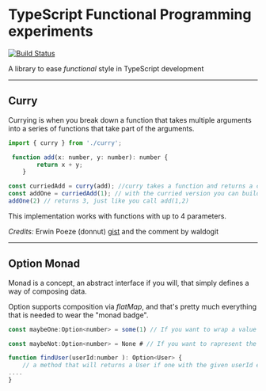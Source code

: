 TypeScript Functional Programming experiments
=============================================

[![Build Status](https://travis-ci.org/sammyrulez/fnts.svg?branch=master)](https://travis-ci.org/sammyrulez/fnts)

A library to ease _functional_ style in TypeScript development

___

## Curry ##

Currying is when you break down a function that takes multiple arguments into a series of functions that take part of the arguments.

```javascript
import { curry } from './curry';

 function add(x: number, y: number): number {
        return x + y;
    }

const curriedAdd = curry(add); //curry takes a function and returns a curried version
const addOne = curriedAdd(1); // with the curried version you can build new functions with fixed parameters
addOne(2) // returns 3, just like you call add(1,2)

```

This implementation works with functions with up to 4 parameters.

*Credits:* Erwin Poeze (donnut) [gist](https://gist.github.com/donnut/fd56232da58d25ceecf1) and  the comment by waldogit
___

## Option Monad ##

Monad is a concept, an abstract interface if you will, that simply defines a way of composing data.

Option supports composition via _flatMap_, and that's pretty much everything that is needed to wear the "monad badge".


```javascript
const maybeOne:Option<number> = some(1) // If you want to wrap a value 

const maybeNot:Option<number> = None # // If you want to rapresent the absence of a value

function findUser(userId:number ): Option<User> { 
    // a method that will returns a User if one with the given userId exists
....
}


```

